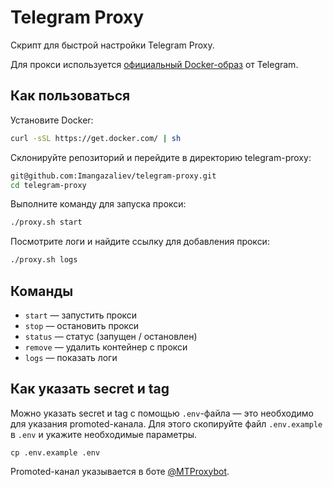 # Telegram Proxy

Скрипт для быстрой настройки Telegram Proxy.

Для прокси используется [официальный Docker-образ](https://hub.docker.com/r/telegrammessenger/proxy/) от Telegram.

## Как пользоваться

Установите Docker:

```sh
curl -sSL https://get.docker.com/ | sh
```

Склонируйте репозиторий и перейдите в директорию telegram-proxy:

```sh
git@github.com:Imangazaliev/telegram-proxy.git
cd telegram-proxy
```

Выполните команду для запуска прокси:

```sh
./proxy.sh start
```

Посмотрите логи и найдите ссылку для добавления прокси:

```sh
./proxy.sh logs
```

## Команды

- `start` — запустить прокси
- `stop` — остановить прокси
- `status` — статус (запущен / остановлен)
- `remove` — удалить контейнер с прокси
- `logs` — показать логи

## Как указать secret и tag

Можно указать secret и tag c помощью `.env`-файла — это необходимо для указания promoted-канала. Для этого скопируйте файл `.env.example` в `.env` и укажите необходимые параметры.

```
cp .env.example .env
```

Promoted-канал указывается в боте [@MTProxybot](https://t.me/MTProxybot).

